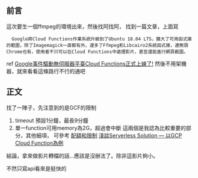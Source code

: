 ## 前言
  這次要生一個ffmpeg的環境出來，然後找阿找阿，
  找到一篇文章，上面寫
```
  Google將Cloud Functions作業系統升級到了Ubuntu 18.04 LTS，擴大了可用函式庫的範圍，除了Imagemagick一直都有外，還多了Ffmpeg和Libcairo2系統函式庫，連無頭Chrome也有，使用者不只可以在Cloud Functions中處理影片，甚至還能進行網頁截圖。
```
ref [Google事件驅動無伺服器平臺Cloud Functions正式上線了!](https://www.ithome.com.tw/news/125258)
然後不用架機器，就來看看這條路行不行的通吧  
## 正文
  找了一陣子，先注意到的是GCF的限制
1. timeout 預設1分鐘，最長9分鐘
2. 單一function可用memory為2G，超過會中斷
這兩個是我認為比較重要的部分，其他細項，
可參考
[配額和限制](https://firebase.google.com/docs/functions/quotas?hl=zh-cn)
[淺談Serverless Solution — 以GCP Cloud Function為例](https://medium.com/%E5%AE%85%E7%94%B7%E9%9B%9C%E5%AD%B8%E7%AD%86%E8%A8%98/%E6%B7%BA%E8%AB%87serverless-solution-%E4%BB%A5gcp-cloud-function%E7%82%BA%E4%BE%8B-6374bf74df98)

結論，拿來做影片轉檔的話...應該是沒辦法了。除非這影片夠小。

不然只寫api看來是挺快的
